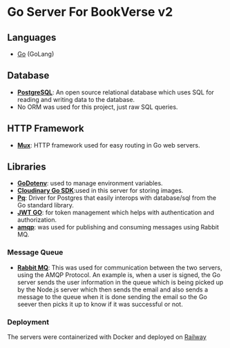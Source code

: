 # Go Server For BookVerse v2

## Languages

- [Go](https://go.dev) (GoLang)

## Database

- **[PostgreSQL](https://www.postgresql.org)**: An open source relational database which uses SQL for reading and writing data to the database.
- No ORM was used for this project, just raw SQL queries.

## HTTP Framework

- **[Mux](https://github.com/gorilla/mux)**: HTTP framework used for easy routing in Go web servers.

## Libraries

- **[GoDotenv](https://github.com/joho/godotenv)**: used to manage environment variables.
- **[Cloudinary Go SDK](https://cloudinary.com/documentation/go_integration)**:used in this server for storing images.
- **[Pq](https://github.com/lib/pq)**: Driver for Postgres that easily interops with database/sql from the Go standard library.
- **[JWT GO](https://github.com/golang-jwt/jwt)**: for token management which helps with authentication and authorization.
- **[amqp](github.com/streadway/amqp)**: was used for publishing and consuming messages using Rabbit MQ.

### Message Queue

- **[Rabbit MQ](https://www.rabbitmq.com)**: This was used for communication between the two servers, using the AMQP Protocol. An example is, when a user is signed, the Go server sends the user information in the queue which is being picked up by the Node.js server which then sends the email and also sends a message to the queue when it is done sending the email so the Go seever then picks it up to know if it was successful or not.


### Deployment
The servers were containerized with Docker and deployed on [Railway](https://railway.app)
